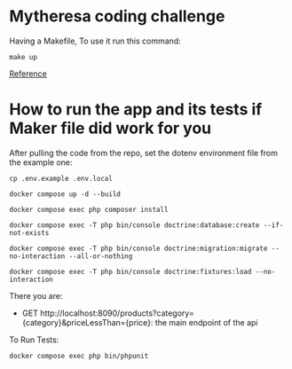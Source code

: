 # Mytheresa coding challenge
Having a Makefile, To use it run this command:

    make up

[Reference](/https://github.com/dunglas/symfony-docker/blob/main/docs/makefile.md)

# How to run the app and its tests if Maker file did work for you

After pulling the code from the repo, set the dotenv environment file from the example one:

    cp .env.example .env.local

    docker compose up -d --build

    docker compose exec php composer install

    docker compose exec -T php bin/console doctrine:database:create --if-not-exists

    docker compose exec -T php bin/console doctrine:migration:migrate --no-interaction --all-or-nothing
    
    docker compose exec -T php bin/console doctrine:fixtures:load --no-interaction

There you are:
- GET http://localhost:8090/products?category={category}&priceLessThan={price}: the main endpoint of the api

To Run Tests:

    docker compose exec php bin/phpunit 
